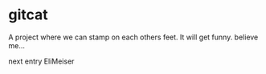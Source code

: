 # gitcat
A project where we can stamp on each others feet.
It will get funny. believe me...

next entry EliMeiser


























